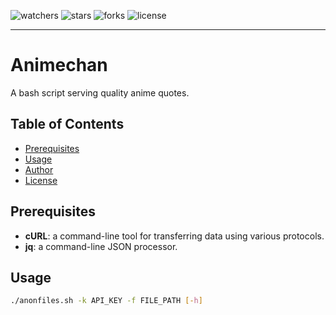![watchers](https://custom-icon-badges.demolab.com/github/watchers/haithamaouati/Animechan?logo=eye)
![stars](https://custom-icon-badges.demolab.com/github/stars/haithamaouati/Animechan?logo=star)
![forks](https://custom-icon-badges.demolab.com/github/forks/haithamaouati/Animechan?logo=repo-forked)
![license](https://custom-icon-badges.demolab.com/github/license/haithamaouati/Animechan?logo=law)
___
# Animechan
A bash script serving quality anime quotes.

## Table of Contents

- [Prerequisites](#prerequisites)
- [Usage](#usage)
- [Author](#author)
- [License](#license)

## Prerequisites
- **cURL**: a command-line tool for transferring data using various protocols.
- **jq**: a command-line JSON processor.

## Usage
```bash
./anonfiles.sh -k API_KEY -f FILE_PATH [-h]
```
